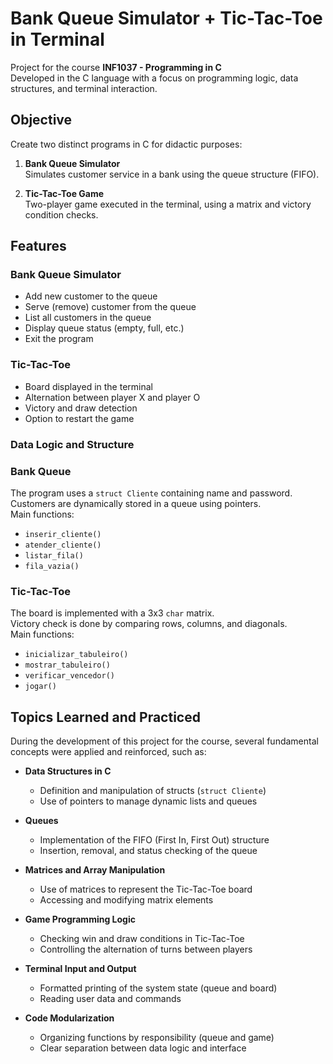 # Bank Queue Simulator + Tic-Tac-Toe in Terminal

Project for the course **INF1037 - Programming in C**  
Developed in the C language with a focus on programming logic, data structures, and terminal interaction.

## Objective

Create two distinct programs in C for didactic purposes:

1. **Bank Queue Simulator**  
   Simulates customer service in a bank using the queue structure (FIFO).

2. **Tic-Tac-Toe Game**  
   Two-player game executed in the terminal, using a matrix and victory condition checks.

## Features

### Bank Queue Simulator
- Add new customer to the queue
- Serve (remove) customer from the queue
- List all customers in the queue
- Display queue status (empty, full, etc.)
- Exit the program

### Tic-Tac-Toe
- Board displayed in the terminal
- Alternation between player X and player O
- Victory and draw detection
- Option to restart the game

### Data Logic and Structure

### Bank Queue
The program uses a `struct Cliente` containing name and password.  
Customers are dynamically stored in a queue using pointers.  
Main functions:
- `inserir_cliente()`
- `atender_cliente()`
- `listar_fila()`
- `fila_vazia()`

### Tic-Tac-Toe
The board is implemented with a 3x3 `char` matrix.  
Victory check is done by comparing rows, columns, and diagonals.  
Main functions:
- `inicializar_tabuleiro()`
- `mostrar_tabuleiro()`
- `verificar_vencedor()`
- `jogar()`

## Topics Learned and Practiced

During the development of this project for the course, several fundamental concepts were applied and reinforced, such as:

- **Data Structures in C**
  - Definition and manipulation of structs (`struct Cliente`)
  - Use of pointers to manage dynamic lists and queues

- **Queues**
  - Implementation of the FIFO (First In, First Out) structure
  - Insertion, removal, and status checking of the queue

- **Matrices and Array Manipulation**
  - Use of matrices to represent the Tic-Tac-Toe board
  - Accessing and modifying matrix elements

- **Game Programming Logic**
  - Checking win and draw conditions in Tic-Tac-Toe
  - Controlling the alternation of turns between players

- **Terminal Input and Output**
  - Formatted printing of the system state (queue and board)
  - Reading user data and commands

- **Code Modularization**
  - Organizing functions by responsibility (queue and game)
  - Clear separation between data logic and interface

